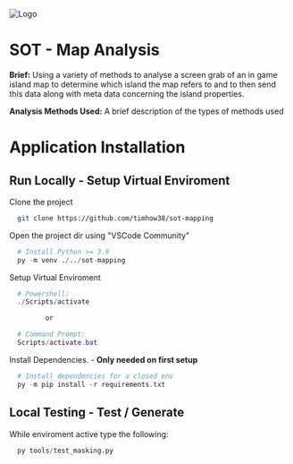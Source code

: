 
![Logo](https://i.ibb.co/xGdtf2F/Group-56.png)


# **SOT** - Map Analysis

**Brief:** Using a variety of methods to analyse a screen grab of an in game island map to determine which island the map refers to and to then send this data along with meta data concerning the island properties.

**Analysis Methods Used:**
A brief description of the types of methods used


# Application Installation

## Run Locally - Setup Virtual Enviroment

Clone the project

```bash
  git clone https://github.com/timhow38/sot-mapping
```

Open the project dir using "VSCode Community"

```py
  # Install Python >= 3.9
  py -m venv ./../sot-mapping
```

Setup Virtual Enviroment

```powershell
  # Powershell: 
  ./Scripts/activate

         or

  # Command Prompt: 
  Scripts/activate.bat
```

Install Dependencies. - **Only needed on first setup**

```powershell
  # Install dependencies for a closed env 
  py -m pip install -r requirements.txt
```


## Local Testing - Test / Generate
While enviroment active type the following:

```py
  py tools/test_masking.py
```